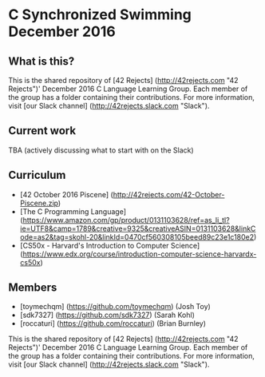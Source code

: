 # C Synchronized Swimming December 2016

## What is this?
This is the shared repository of [42 Rejects] (http://42rejects.com "42 Rejects")' December 2016 C Language Learning Group. Each member of the group has a folder containing their contributions. For more information, visit [our Slack channel] (http://42rejects.slack.com "Slack").

## Current work
TBA (actively discussing what to start with on the Slack)

## Curriculum
* [42 October 2016 Piscene] (http://42rejects.com/42-October-Piscene.zip)
* [The C Programming Language] (https://www.amazon.com/gp/product/0131103628/ref=as_li_tl?ie=UTF8&camp=1789&creative=9325&creativeASIN=0131103628&linkCode=as2&tag=skohl-20&linkId=0470cf560308105beed89c23e1c180e2)
* [CS50x - Harvard's Introduction to Computer Science] (https://www.edx.org/course/introduction-computer-science-harvardx-cs50x)

## Members
* [toymechqm] (https://github.com/toymechqm) (Josh Toy)
* [sdk7327] (https://github.com/sdk7327) (Sarah Kohl)
* [roccaturi] (https://github.com/roccaturi) (Brian Burnley)

This is the shared repository of [42 Rejects] (http://42rejects.com "42 Rejects")' December 2016 C Language Learning Group. Each member of the group has a folder containing their contributions. For more information, visit [our Slack channel] (http://42rejects.slack.com "Slack").
